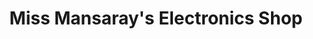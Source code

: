---
title: "Miss Mansaray's Electronics Shop"
url: /freetown/miss-mansarays-electronics-shop/
shop: Elektronik
---